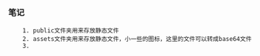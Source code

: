 ### 笔记
```
    1. public文件夹用来存放静态文件
    2. assets文件夹用来存放静态文件，小一些的图标，这里的文件可以转成base64文件
    3.   
```
